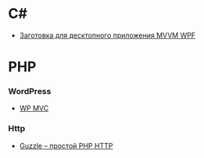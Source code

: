 # C# 
* [Заготовка для десктопного приложения MVVM WPF](https://github.com/WyomingCPA/SkeletonMVVMApp) 

# PHP
### WordPress
* [WP MVC](https://github.com/tombenner/wp-mvc) 

### Http
* [Guzzle – простой PHP HTTP](https://github.com/guzzle/guzzle)
